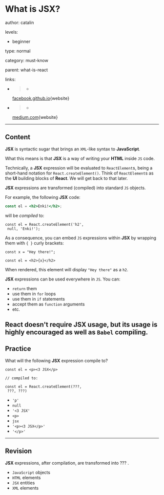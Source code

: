 # What is **JSX**?
author: catalin

levels:

  - beginner

type: normal

category: must-know

parent: what-is-react

links:

  - >-
    [facebook.github.io](https://facebook.github.io/react/docs/introducing-jsx.html){website}

  - >-
    [medium.com](https://medium.com/javascript-scene/jsx-looks-like-an-abomination-1c1ec351a918#.amqkpfybp/){website}

---
## Content

**JSX** is syntactic sugar that brings an `XML`-like syntax to **JavaScript**. 


What this means is that **JSX** is a way of writing your **HTML** inside `JS` code.


Technically, a **JSX** expression will be evaluated to `ReactElement`s, being a short-hand notation for `React.createElement()`. Think of `ReactElement`s as the **UI** building blocks of **React**. We will get back to that later.

**JSX** expressions are transformed (compiled) into standard `JS` objects.

For example, the following **JSX** code:
```jsx
const el = <h2>Enki!</h2>;
```
will be *compiled* to:
```
const el = React.createElement('h2',
 null, 'Enki!');
```

As a consequence, you can embed `JS` expressions within **JSX** by wrapping them with `{ }` curly brackets:
```
const x = "Hey there!";

const el = <h2>{x}</h2>
```

When rendered, this element will display `"Hey there"` as a `h2`.

**JSX** expressions can be used everywhere in `JS`. You can:
- `return` them
- use them in `for` loops
- use them in `if` statements
- accept them as `function` arguments
- etc.


**React** doesn't require **JSX** usage, but its usage is highly encouraged as well as `Babel` compiling.
---
## Practice

What will the following **JSX** expression compile to?

```
const el = <p><3 JSX</p>

// compiled to:

const el = React.createElement(???,
 ???, ???)
```

* `'p'`
* `null`
* `'<3 JSX'`
* `<p>`
* `jsx`
* `'<p><3 JSX</p>'`
* `'</p>'`

---
## Revision

**JSX** expressions, after compilation, are transformed into
??? .

* `JavaScript` objects
* `HTML` elements
* `JSX` entities
* `XML` elements
